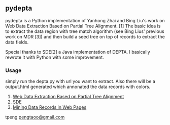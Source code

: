 ## pydepta

pydepta is a Python implementation of Yanhong Zhai and Bing Liu's work on Web Data Extraction Based on Partial Tree Alignment. [1]
The basic idea is to extract the data region with tree match algorithm (see Bing Lius' previous work on MDR [3]) and then build a seed tree on top of records to extract the data fields.

Special thanks to SDE[2] a Java implementation of DEPTA. I basically rewrote it with Python with some improvement.

### Usage

simply run the depta.py with url you want to extract. Also there will be a output.html generated which annonated the data
records with colors.

1. [Web Data Extraction Based on Partial Tree Alignment](http://dl.acm.org/citation.cfm?id=1060761)
2. [SDE](https://github.com/seagatesoft/sde)
3. [Mining Data Records in Web Pages](http://dl.acm.org/citation.cfm?id=956826)

tpeng <pengtaoo@gmail.com>
